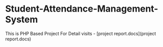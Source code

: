 # Student-Attendance-Management-System
This is PHP Based Project
For Detail visits - [project report.docs](project report.docs)
